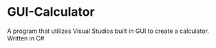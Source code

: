 # GUI-Calculator
A program that utilizes Visual Studios built in GUI to create a calculator. Written in C#

